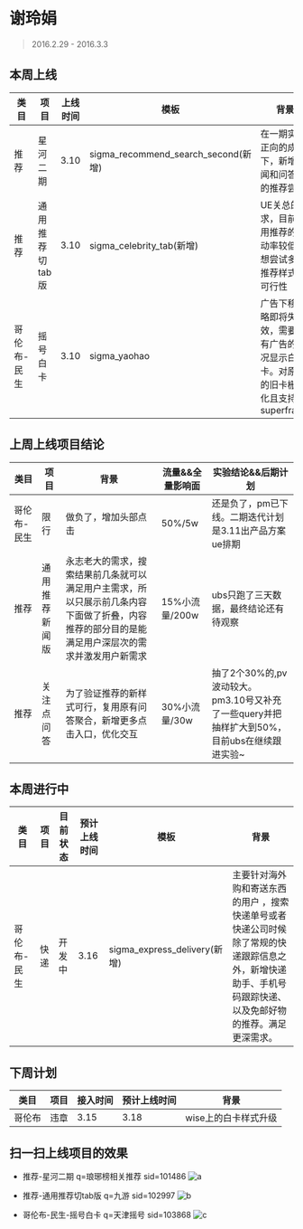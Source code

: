 # 谢玲娟

> 2016.2.29 - 2016.3.3

## 本周上线

类目 | 项目 | 上线时间 | 模板 | 背景 | 流量&&全量影响面 
--- | --- | --- | --- | --- | --- 
推荐 | 星河二期 | 3.10 | sigma_recommend_search_second(新增) | 在一期实验正向的成果下，新增新闻和问答类的推荐尝试 | 0.1%/450w
推荐 | 通用推荐切tab版 | 3.10 | sigma_celebrity_tab(新增) | UE关总的需求，目前通用推荐的滑动率较低，想尝试多种推荐样式的可行性 | 1%/2亿
哥伦布-民生| 摇号白卡 | 3.10 | sigma_yaohao | 广告下移策略即将失效，需要在有广告的情况显示白卡。对原先的旧卡栅格化且支持superframe | 50%/2w

## 上周上线项目结论

类目 | 项目 | 背景 | 流量&&全量影响面 | 实验结论&&后期计划
--- | --- | --- | --- | --- 
哥伦布-民生 | 限行 | 做负了，增加头部点击 | 50%/5w | 还是负了，pm已下线。二期迭代计划是3.11出产品方案ue排期 
推荐 | 通用推荐新闻版 | 永志老大的需求，搜索结果前几条就可以满足用户主需求，所以只展示前几条内容下面做了折叠，内容推荐的部分目的是能满足用户深层次的需求并激发用户新需求 | 15%小流量/200w | ubs只跑了三天数据，最终结论还有待观察 
推荐 | 关注点问答 | 为了验证推荐的新样式可行，复用原有问答聚合，新增更多点击入口，优化交互 | 30%小流量/30w | 抽了2个30%的,pv波动较大。pm3.10号又补充了一些query并把抽样扩大到50%，目前ubs在继续跟进实验~

## 本周进行中

类目 | 项目 | 目前状态 | 预计上线时间 | 模板 | 背景 
--- | --- | --- | --- | --- | --- 
哥伦布-民生 | 快递 | 开发中 | 3.16 | sigma_express_delivery(新增) | 主要针对海外购和寄送东西的用户 ，搜索快递单号或者快递公司时候除了常规的快递跟踪信息之外，新增快递助手、手机号码跟踪快递、以及免邮好物的推荐。满足更深需求。


## 下周计划

类目 | 项目 | 接入时间 | 预计上线时间 | 背景 
--- | --- | --- | --- | --- 
哥伦布 | 违章 | 3.15 | 3.18 | wise上的白卡样式升级

## 扫一扫上线项目的效果

* 推荐-星河二期 q=琅琊榜相关推荐 sid=101486 ![a](http://gitlab.baidu.com/psfe/ala-weeklyreport/uploads/7a903f000d3d06ea1bce74c66452bff6/a.png)

* 推荐-通用推荐切tab版 q=九游 sid=102997 ![b](http://gitlab.baidu.com/psfe/ala-weeklyreport/uploads/2f22cd59459c1b77864b1ad1e67ae8c1/b.png)

* 哥伦布-民生-摇号白卡 q=天津摇号 sid=103868 ![c](http://gitlab.baidu.com/psfe/ala-weeklyreport/uploads/f3c9d2db211a955e7270c13477ac4b54/c.png)